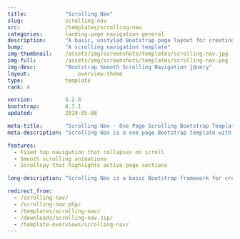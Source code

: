 ```yaml
---
title:            "Scrolling Nav"
slug:             scrolling-nav
src:              /templates/scrolling-nav
categories:       landing-page navigation general
description:      "A basic, unstyled Bootstrap page layout for creating smooth scrolling, one page websites"
bump:             "A scrolling navigation template"
img-thumbnail:    /assets/img/screenshots/templates/scrolling-nav.jpg
img-full:         /assets/img/screenshots/templates/scrolling-nav.png
img-desc:         "Bootstrap Smooth Scrolling Navigation jQuery"
layout:		    	  overview-theme
type:             template
rank: 4

version:          4.2.0
bootstrap:        4.3.1
updated:          2019-05-08

meta-title:       "Scrolling Nav - One Page Scrolling Bootstrap Template"
meta-description: "Scrolling Nav is a one page Bootstrap template with smooth scrolling animations and a collapsing fixed top navigation bar. It's the perfect start to a one page Bootstrap website."

features:
  - Fixed top navigation that collapses on scroll
  - Smooth scrolling animations
  - Scrollspy that highlights active page sections

long-description: "Scrolling Nav is a basic Bootstrap framework for creating smooth scrolling, one page websites."

redirect_from:
  - /scrolling-nav/
  - /scrolling-nav.php/
  - /templates/scrolling-nav/
  - /downloads/scrolling-nav.zip/
  - /template-overviews/scrolling-nav/
---
```

